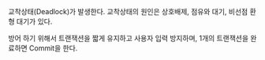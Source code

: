 교착상태(Deadlock)가 발생한다. 교착상태의 원인은 상호배제, 점유와 대기, 비선점 환형 대기가 있다.

방어 하기 위해서 트랜잭션을 짧게 유지하고 사용자 입력 방지하며, 1개의 트랜잭션을 완료하면 Commit을 한다.

